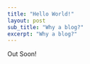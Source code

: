 ```yaml
---
title: "Hello World!"
layout: post
sub_title: "Why a blog?"
excerpt: "Why a blog?"
---
```

Out Soon!
